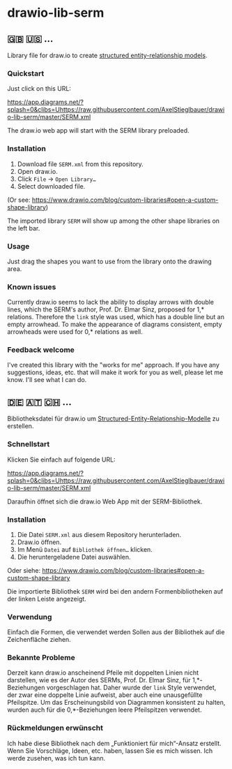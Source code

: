 # drawio-lib-serm



## 🇬🇧 🇺🇸 …


Library file for draw.io to create [structured entity-relationship models](https://en.wikipedia.org/wiki/Structured_entity_relationship_model).



### Quickstart


Just click on this URL:

<https://app.diagrams.net/?splash=0&clibs=Uhttps://raw.githubusercontent.com/AxelStieglbauer/drawio-lib-serm/master/SERM.xml>

The draw.io web app will start with the SERM library preloaded.



### Installation


1. Download file `SERM.xml` from this repository.
2. Open draw.io.
3. Click `File` -> `Open Library…`
4. Select downloaded file.

(Or see: <https://www.drawio.com/blog/custom-libraries#open-a-custom-shape-library>)

The imported library `SERM` will show up among the other shape libraries on the left bar.



### Usage


Just drag the shapes you want to use from the library onto the drawing area.



### Known issues


Currently draw.io seems to lack the ability to display arrows with double lines, which the SERM's author, Prof. Dr. Elmar Sinz, proposed for 1,\* relations. Therefore the `link` style was used, which has a double line but an empty arrowhead. To make the appearance of diagrams consistent, empty arrowheads were used for 0,\* relations as well.



### Feedback welcome


I've created this library with the "works for me" approach. If you have any suggestions, ideas, etc. that will make it work for you as well, please let me know. I'll see what I can do.



## 🇩🇪 🇦🇹 🇨🇭 …


Bibliotheksdatei für draw.io um [Structured-Entity-Relationship-Modelle](https://de.wikipedia.org/wiki/Structured-Entity-Relationship-Modell) zu erstellen.



### Schnellstart


Klicken Sie einfach auf folgende URL:

<https://app.diagrams.net/?splash=0&clibs=Uhttps://raw.githubusercontent.com/AxelStieglbauer/drawio-lib-serm/master/SERM.xml>

Daraufhin öffnet sich die draw.io Web App mit der SERM-Bibliothek.



### Installation


1. Die Datei `SERM.xml` aus diesem Repository herunterladen.
2. Draw.io öffnen.
3. Im Menü `Datei` auf `Bibliothek öffnen…` klicken.
4. Die heruntergeladene Datei auswählen.

Oder siehe: <https://www.drawio.com/blog/custom-libraries#open-a-custom-shape-library>

Die importierte Bibliothek `SERM` wird bei den andern Formenbibliotheken auf der linken Leiste angezeigt.



### Verwendung<br/>


Einfach die Formen, die verwendet werden Sollen aus der Bibliothek auf die Zeichenfläche ziehen.



### Bekannte Probleme


Derzeit kann draw.io anscheinend Pfeile mit doppelten Linien nicht darstellen, wie es der Autor des SERMs, Prof. Dr. Elmar Sinz, für 1,\*-Beziehungen vorgeschlagen hat. Daher wurde der `link` Style verwendet, der zwar eine doppelte Linie aufweist, aber auch eine unausgefüllte Pfeilspitze. Um das Erscheinungsbild von Diagrammen konsistent zu halten, wurden auch für die 0,\*-Beziehungen leere Pfeilspitzen verwendet.



### Rückmeldungen erwünscht


Ich habe diese Bibliothek nach dem „Funktioniert für mich“-Ansatz erstellt. Wenn Sie Vorschläge, Ideen, etc. haben, lassen Sie es mich wissen. Ich werde zusehen, was ich tun kann.
